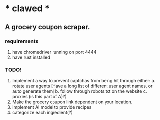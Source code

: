 # * clawed *
## A grocery coupon scraper.

### requirements
1. have chromedriver running on port 4444
2. have rust installed

### TODO!
1. Implement a way to prevent captchas from being hit through either:
    a. rotate user agents [Have a long list of different user agent names, or auto generate them]
    b. follow through robots.txt on the website
    c. proxies (is this part of A)?)
2. Make the grocery coupon link dependent on your location.
3. implement AI model to provide recipes
4. categorize each ingredient(?)

